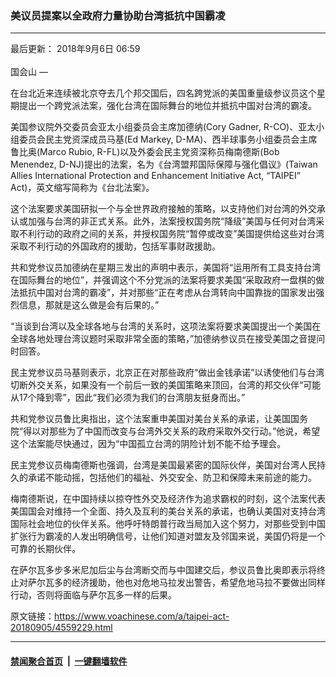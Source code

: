 ### 美议员提案以全政府力量协助台湾抵抗中国霸凌
------------------------

<div class="published">
 <span class="date" title="中国时间">
  <time datetime="2018-09-06T06:59:00+08:00">
   最后更新： 2018年9月6日 06:59
  </time>
 </span>
</div>
<br/>
<div class="wsw">
 <span class="dateline">
  国会山 —
 </span>
 <p>
  在台北近来连续被北京夺去几个邦交国后，四名跨党派的美国重量级参议员这个星期提出一个跨党派法案，强化台湾在国际舞台的地位并抵抗中国对台湾的霸凌。
 </p>
 <p>
  美国参议院外交委员会亚太小组委员会主席加德纳(Cory Gadner, R-CO)、亚太小组委员会民主党资深成员马基(Ed Markey, D-MA)、西半球事务小组委员会主席鲁比奥(Marco Rubio, R-FL)以及外委会民主党资深称员梅南德斯(Bob Menendez, D-NJ)提出的法案，名为《台湾盟邦国际保障与强化倡议》(Taiwan Allies International Protection and Enhancement Initiative Act, “TAIPEI” Act)，英文缩写简称为《台北法案》。
 </p>
 <p>
  这个法案要求美国研拟一个与全世界政府接触的策略，以支持他们对台湾的外交承认或加强与台湾的非正式关系。此外，法案授权国务院“降级”美国与任何对台湾采取不利行动的政府之间的关系，并授权国务院“暂停或改变”美国提供给这些对台湾采取不利行动的外国政府的援助，包括军事财政援助。
 </p>
 <p>
  共和党参议员加德纳在星期三发出的声明中表示，美国将“运用所有工具支持台湾在国际舞台的地位”，并强调这个不分党派的法案将要求美国“采取政府一盘棋的做法抵抗中国对台湾的霸凌”，并对那些“正在考虑从台湾转向中国靠拢的国家发出强烈信息，那就是这么做是会有后果的。”
 </p>
 <p>
  “当谈到台湾以及全球各地与台湾的关系时，这项法案将要求美国提出一个美国在全球各地处理台湾议题时采取非常全面的策略，”加德纳参议员在接受美国之音提问时回答。
 </p>
 <p>
  民主党参议员马基则表示，北京正在对那些政府“做出金钱承诺”以诱使他们与台湾切断外交关系，如果没有一个前后一致的美国策略来顶回，台湾的邦交伙伴“可能从17个降到零”，因此“我们必须为我们的台湾朋友挺身而出。”
 </p>
 <p>
  共和党参议员鲁比奥指出，这个法案重申美国对美台关系的承诺，让美国国务院“得以对那些为了中国而改变与台湾外交关系的政府采取外交行动。”他说，希望这个法案能尽快通过，因为“中国孤立台湾的阴险计划不能不给予理会。
 </p>
 <p>
  民主党参议员梅南德斯也强调，台湾是美国最紧密的国际伙伴，美国对台湾人民持久的承诺不能动摇，包括他们的福祉、外交安全、防卫和保障未来前途的能力。
 </p>
 <p>
  梅南德斯说，在中国持续以掠夺性外交及经济作为追求霸权的时刻，这个法案代表美国国会对维持一个全面、持久及互利的美台关系的承诺，也确认美国对支持台湾国际社会地位的伙伴关系。他呼吁特朗普行政当局加入这个努力，对那些受到中国扩张行为霸凌的人发出明确信号，让他们知道对盟友及邻国来说，美国仍将是一个可靠的长期伙伴。
 </p>
 <p>
  在萨尔瓦多步多米尼加后尘与台湾断交而与中国建交后，参议员鲁比奥即表示将终止对萨尔瓦多的经济援助，他也对危地马拉发出警告，希望危地马拉不要做出同样行动，否则将面临与萨尔瓦多一样的后果。
 </p>
</div>

原文链接：https://www.voachinese.com/a/taipei-act-20180905/4559229.html


------------------------
#### [禁闻聚合首页](https://github.com/gfw-breaker/banned-news/blob/master/README.md) &nbsp;|&nbsp;  [一键翻墙软件](https://github.com/gfw-breaker/nogfw/blob/master/README.md)